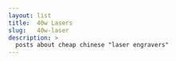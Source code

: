 ```yaml
---
layout: list
title:  40w Lasers
slug:   40w-laser
description: > 
  posts about cheap chinese "laser engravers"
---
```

